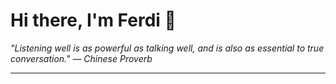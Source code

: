 <h1>Hi there, I'm Ferdi 👋</h1>

<p><em>
  "Listening well is as powerful as talking well, and is also as essential to true conversation." — Chinese Proverb
</em></p>

---
